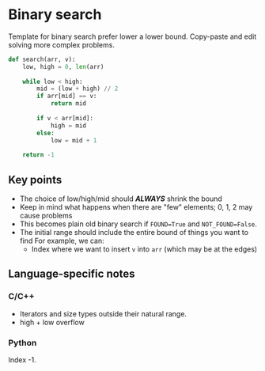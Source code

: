 # Binary search

Template for binary search prefer lower a lower bound. Copy-paste and edit solving more complex problems.
```python
def search(arr, v):    
    low, high = 0, len(arr)
    
    while low < high:
        mid = (low + high) // 2
        if arr[mid] == v:
            return mid
        
        if v < arr[mid]:
            high = mid
        else:
            low = mid + 1
            
    return -1
```
## Key points
* The choice of low/high/mid should **_ALWAYS_** shrink the bound
* Keep in mind what happens when there are "few" elements; 0, 1, 2 may cause problems
* This becomes plain old binary search if `FOUND=True` and `NOT_FOUND=False`.
* The initial range should include the entire bound of things you want to find
    For example, we can:
  * Index where we want to insert `v` into `arr` (which may be at the edges)

## Language-specific notes

### C/C++
* Iterators and size types outside their natural range.
* high + low overflow

### Python
Index -1.
